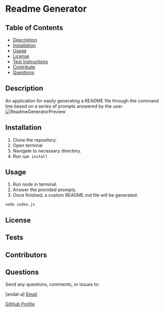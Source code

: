 

# Readme Generator

## Table of Contents
* [Description](#Description)
* [Installation](#Installation)
* [Usage](#Usage)
* [License](#License)
* [Test Instructions](#Tests)
* [Contribute](#Contribute)
* [Questions](#Questions)

## Description
An application for easily generating a README file through the command line based on a series of prompts answered by the user.
![ReadmeGeneratorPreview](readme.gif)

## Installation
1. Clone the repository. 
2. Open terminal 
3. Navigate to necessary directory. 
4. Run ``` npm install ```

## Usage
1. Run node in terminal. 
2. Answer the provided prompts. 
3. Once finished, a custom README.md file will be generated.

```
node index.js
```

## License
 
## Tests

## Contributors

## Questions
Send any questions, comments, or issues to:

[andal-a] [Email](mailto:aandal77@gmail.com)

[GitHub Profile](https://www.github.com/andal-a)

